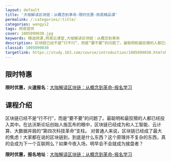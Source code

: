 ```yaml
---
layout: default
title: '大咖解读区块链：从概念到革命-限时优惠-网易精品课'
permalink: /:categories/:title/
categories: wangyi2
tags: 网易提供
cover: 1005099030.jpg
keywords: 精选网课,网易云课堂,大咖解读区块链：从概念到革命
description: 区块链已经不是“行不行”，而是“要不要”的问题了。最聪明和最狡猾的人都已经投入其中。在达沃斯论坛创始人施瓦布的眼中，区块
classid: 1005099030
targetlink: https://study.163.com/course/introduction/1005099030.htm?share=1&shareId=1025206652&utm_campaign=share&utm_medium=iphoneShare&utm_source=&utm_u=1025206652
---
```


## 限时特惠

**限时优惠，火速报名**：[大咖解读区块链：从概念到革命-报名学习](https://study.163.com/course/introduction/1005099030.htm?share=1&shareId=1025206652&utm_campaign=share&utm_medium=iphoneShare&utm_source=&utm_u=1025206652)

## 课程介绍

区块链已经不是“行不行”，而是“要不要”的问题了。最聪明和最狡猾的人都已经投入其中。在达沃斯论坛创始人施瓦布的眼中，区块链已经成为和人工智能、云计算、大数据并肩的“第四次科技革命”支柱。 对普通人来说，区块链已经成了最大的焦虑！大家都在说的区块链到，到底是什么东西？这个原理并不复杂的东西，真的会成为下一个互联网么？如果今夜入场，明早会不会就成为接盘者？

**限时优惠，报名地址**：[大咖解读区块链：从概念到革命-报名学习](https://study.163.com/course/introduction/1005099030.htm?share=1&shareId=1025206652&utm_campaign=share&utm_medium=iphoneShare&utm_source=&utm_u=1025206652)


